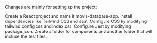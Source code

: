 Changes are mainly for setting up the project:

Create a React project and name it movie-database-app.
Install dependencies like Tailwind CSS and Jest.
Configure CSS by modifying tailwind.config.css and index.css.
Configure Jest by modifying package.json.
Create a folder for components and another folder that will include the test files.